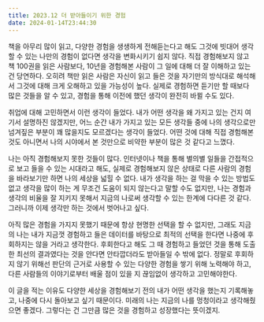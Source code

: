 ```yaml
---
title: 2023.12 더 받아들이기 위한 경험
date: 2024-01-14T23:44:30
---
```


책을 아무리 많이 읽고, 다양한 경험을 생생하게 전해듣는다고 해도 그것에 빗대어 생각할 수 있는 나만의 경험이 없다면 생각을 변화시키기 쉽지 않다. 직접 경험해보지 않고 책 100권을 읽은 사람보다, 10년을 경험해본 사람이 그 일에 대해 더 잘 이해하고 있는 건 당연하다. 오히려 책만 읽은 사람은 자신이 읽고 들은 것을 자기만의 방식대로 해석해서 그것에 대해 크게 오해하고 있을 가능성이 높다. 실제로 경험하면 듣기만 할 때보다 많은 것들을 알 수 있고, 경험을 통해 이전에 했던 생각이 완전히 바뀔 수도 있다.

취업에 대해 고민하면서 이런 생각이 들었다. 내가 어떤 생각을 왜 가지고 있는 건지 여기서 설명하진 않겠지만, 어느 순간 내가 가지고 있는 모든 생각들 중에 나의 생각으로만 넘겨짚은 부분이 꽤 많을지도 모르겠다는 생각이 들었다. 어떤 것에 대해 직접 경험해본 것도 아니면서 나의 시야에서 본 것만으로 비약한 부분이 많은 것 같다고 느꼈다.

나는 아직 경험해보지 못한 것들이 많다. 인터넷이나 책을 통해 별의별 일들을 간접적으로 보고 들을 수 있는 시대라고 해도, 실제로 경험해보지 않은 상태로 다른 사람의 경험을 바라보기만 하면 나의 세상을 넓힐 수 없다. 내가 생각을 하는 걸 막을 수 있는 방법도 없고 생각을 많이 하는 게 무조건 도움이 되지 않는다고 말할 수도 없지만, 나는 경험과 생각의 비율을 잘 지키지 못해서 지금의 나로써 생각할 수 있는 한계에 다다른 것 같다. 그러니까 이제 생각만 하는 것에서 벗어나고 싶다. 

아직 많은 경험을 가지지 못했기 때문에 항상 현명한 선택을 할 수 없지만, 그래도 지금의 나는 내가 지금껏 경험하고 들은 데이터를 바탕으로 최적의 선택을 한다면 나중에 후회하지는 않을 거라고 생각한다. 후회한다고 해도 그 때 경험하고 들었던 것을 통해 도출한 최선의 결과였다는 것을 안다면 안타깝더라도 받아들일 수 밖에 없다. 정말로 후회하지 않기 위해선 판단의 근거로 사용할 수 있는 다양한 경험을 쌓기 위해 노력해야 하고, 다른 사람들의 이야기로부터 배울 점이 있을 지 끊임없이 생각하고 고민해야한다.

이 글을 적는 이유도 다양한 세상을 경험해보기 전의 내가 어떤 생각을 했는지 기록해놓고, 나중에 다시 돌아보고 싶기 때문이다. 미래의 나는 지금의 나를 멍청이라고 생각해줬으면 좋겠다. 그렇다는 건 그만큼 많은 것을 경험하고 성장했다는 뜻이겠지.
